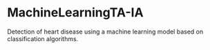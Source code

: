 # MachineLearningTA-IA
Detection of heart disease using a machine learning model based on classification algorithms.
